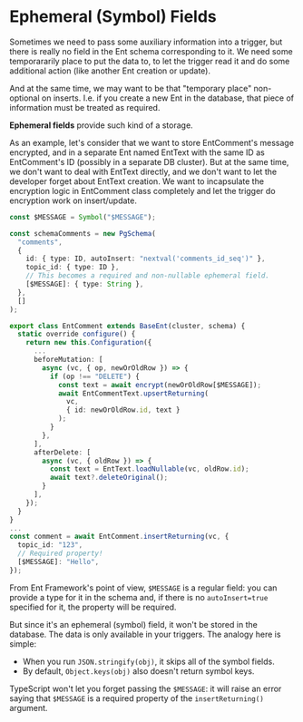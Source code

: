 # Ephemeral (Symbol) Fields

Sometimes we need to pass some auxiliary information into  a trigger, but there is really no field in the Ent schema corresponding to it. We need some temporararily place to put the data to, to let the trigger read it and do some additional action (like another Ent creation or update).

And at the same time, we may want to be that "temporary place" non-optional on inserts. I.e. if you create a new Ent in the database, that piece of information must be treated as required.

**Ephemeral fields** provide such kind of a storage.

As an example, let's consider that we want to store EntComment's message encrypted, and in a separate Ent named EntText with the same ID as EntComment's ID (possibly in a separate DB cluster). But at the same time, we don't want to deal with EntText directly, and we don't want to let the developer forget about EntText creation. We want to incapsulate the encryption logic in EntComment class completely and let the trigger do encryption work on insert/update.

```typescript
const $MESSAGE = Symbol("$MESSAGE");

const schemaComments = new PgSchema(
  "comments",
  {
    id: { type: ID, autoInsert: "nextval('comments_id_seq')" },
    topic_id: { type: ID },
    // This becomes a required and non-nullable ephemeral field.
    [$MESSAGE]: { type: String },
  },
  []
);

export class EntComment extends BaseEnt(cluster, schema) {
  static override configure() {
    return new this.Configuration({
      ...
      beforeMutation: [
        async (vc, { op, newOrOldRow }) => {
          if (op !== "DELETE") {
            const text = await encrypt(newOrOldRow[$MESSAGE]);
            await EntCommentText.upsertReturning(
              vc,
              { id: newOrOldRow.id, text }
            ); 
          }
        },
      ],
      afterDelete: [
        async (vc, { oldRow }) => {
          const text = EntText.loadNullable(vc, oldRow.id);
          await text?.deleteOriginal();
        }
      ],
    });
  }
}
...
const comment = await EntComment.insertReturning(vc, {
  topic_id: "123",
  // Required property!
  [$MESSAGE]: "Hello",
});
```

From Ent Framework's point of view, `$MESSAGE` is a regular field: you can provide a type for it in the schema and, if there is no `autoInsert=true` specified for it, the property will be required.

But since it's an ephemeral (symbol) field, it won't be stored in the database. The data is only available in your triggers. The analogy here is simple:

* When you run `JSON.stringify(obj)`, it skips all of the symbol fields.
* By default, `Object.keys(obj)` also doesn't return symbol keys.

TypeScript won't let you forget passing the `$MESSAGE`: it will raise an error saying that `$MESSAGE` is a required property of the `insertReturning()` argument.
